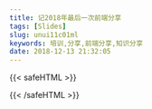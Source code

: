 ```yaml
---
title: 记2018年最后一次前端分享
tags: [Slides]
slug: unui11c01ml
keywords: 培训,分享,前端分享,知识分享
date: 2018-12-13 21:32:05
---
```

{{< safeHTML >}}
<script>
    $(function(){
        let str = ""
      for(var i = 2;i<=81;i++){
          var count ="";
          if(i<10){
              count = "00"+ i;
          }else if(i<100&&i>=10){
               count = "0"+ i;
          }
          
          str = str + '<img style="margin-bottom:10px" src="https://static.alili.tech/images/slides/vueConfSlides/vueConfSlides.'+ count +'.jpeg" />'
          console.log(str)
      }
      $('.imageBox').html(str)
    })
</script>
<div class='imageBox'></div>
{{< /safeHTML >}}